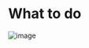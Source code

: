 # What to do
![image](https://user-images.githubusercontent.com/45312658/152649663-c5050f80-e0f1-412f-ae4f-1456df8d6911.png)
